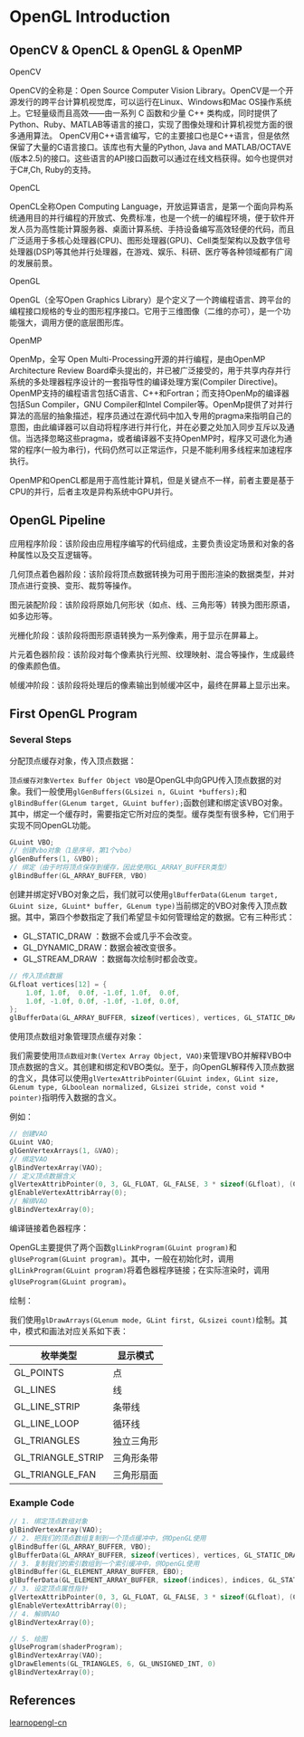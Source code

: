 # OpenGL Introduction

## OpenCV & OpenCL & OpenGL & OpenMP

OpenCV

OpenCV的全称是：Open Source Computer Vision Library。OpenCV是一个开源发行的跨平台计算机视觉库，可以运行在Linux、Windows和Mac OS操作系统上。它轻量级而且高效——由一系列 C 函数和少量 C++ 类构成，同时提供了Python、Ruby、MATLAB等语言的接口，实现了图像处理和计算机视觉方面的很多通用算法。
OpenCV用C++语言编写，它的主要接口也是C++语言，但是依然保留了大量的C语言接口。该库也有大量的Python, Java and MATLAB/OCTAVE (版本2.5)的接口。这些语言的API接口函数可以通过在线文档获得。如今也提供对于C#,Ch, Ruby的支持。

OpenCL

OpenCL全称Open Computing Language，开放运算语言，是第一个面向异构系统通用目的并行编程的开放式、免费标准，也是一个统一的编程环境，便于软件开发人员为高性能计算服务器、桌面计算系统、手持设备编写高效轻便的代码，而且广泛适用于多核心处理器(CPU)、图形处理器(GPU)、Cell类型架构以及数字信号处理器(DSP)等其他并行处理器，在游戏、娱乐、科研、医疗等各种领域都有广阔的发展前景。

OpenGL

OpenGL（全写Open Graphics Library）是个定义了一个跨编程语言、跨平台的编程接口规格的专业的图形程序接口。它用于三维图像（二维的亦可），是一个功能强大，调用方便的底层图形库。

OpenMP

OpenMp，全写 Open Multi-Processing开源的并行编程，是由OpenMP Architecture Review Board牵头提出的，并已被广泛接受的，用于共享内存并行系统的多处理器程序设计的一套指导性的编译处理方案(Compiler Directive)。OpenMP支持的编程语言包括C语言、C++和Fortran；而支持OpenMp的编译器包括Sun Compiler，GNU Compiler和Intel Compiler等。OpenMp提供了对并行算法的高层的抽象描述，程序员通过在源代码中加入专用的pragma来指明自己的意图，由此编译器可以自动将程序进行并行化，并在必要之处加入同步互斥以及通信。当选择忽略这些pragma，或者编译器不支持OpenMP时，程序又可退化为通常的程序(一般为串行)，代码仍然可以正常运作，只是不能利用多线程来加速程序执行。

OpenMP和OpenCL都是用于高性能计算机，但是关键点不一样，前者主要是基于CPU的并行，后者主攻是异构系统中GPU并行。

## OpenGL Pipeline

应用程序阶段：该阶段由应用程序编写的代码组成，主要负责设定场景和对象的各种属性以及交互逻辑等。

几何顶点着色器阶段：该阶段将顶点数据转换为可用于图形渲染的数据类型，并对顶点进行变换、变形、裁剪等操作。

图元装配阶段：该阶段将原始几何形状（如点、线、三角形等）转换为图形原语，如多边形等。

光栅化阶段：该阶段将图形原语转换为一系列像素，用于显示在屏幕上。

片元着色器阶段：该阶段对每个像素执行光照、纹理映射、混合等操作，生成最终的像素颜色值。

帧缓冲阶段：该阶段将处理后的像素输出到帧缓冲区中，最终在屏幕上显示出来。

## First OpenGL Program

### Several Steps

分配顶点缓存对象，传入顶点数据：

`顶点缓存对象Vertex Buffer Object VBO`是OpenGL中向GPU传入顶点数据的对象。我们一般使用`glGenBuffers(GLsizei n, GLuint *buffers);`和`glBindBuffer(GLenum target, GLuint buffer);`函数创建和绑定该VBO对象。其中，绑定一个缓存时，需要指定它所对应的类型。缓存类型有很多种，它们用于实现不同OpenGL功能。

``` c++
GLuint VBO;
// 创建vbo对象（1是序号，第1个vbo）
glGenBuffers(1, &VBO);  
// 绑定（由于时将顶点保存到缓存，因此使用GL_ARRAY_BUFFER类型）
glBindBuffer(GL_ARRAY_BUFFER, VBO)
```

创建并绑定好VBO对象之后，我们就可以使用`glBufferData(GLenum target, GLuint size, GLuint* buffer, GLenum type)`当前绑定的VBO对象传入顶点数据。其中，第四个参数指定了我们希望显卡如何管理给定的数据。它有三种形式：

- GL_STATIC_DRAW ：数据不会或几乎不会改变。
- GL_DYNAMIC_DRAW：数据会被改变很多。
- GL_STREAM_DRAW ：数据每次绘制时都会改变。

``` c++
// 传入顶点数据
GLfloat vertices[12] = {
    1.0f, 1.0f,  0.0f, -1.0f, 1.0f,  0.0f,
    1.0f, -1.0f, 0.0f, -1.0f, -1.0f, 0.0f,
};
glBufferData(GL_ARRAY_BUFFER, sizeof(vertices), vertices, GL_STATIC_DRAW);
```

使用顶点数组对象管理顶点缓存对象：

我们需要使用`顶点数组对象(Vertex Array Object, VAO)`来管理VBO并解释VBO中顶点数据的含义。其创建和绑定和VBO类似。至于，向OpenGL解释传入顶点数据的含义，具体可以使用`glVertexAttribPointer(GLuint index, GLint size, GLenum type, GLboolean normalized, GLsizei stride, const void * pointer)`指明传入数据的含义。

例如：

``` c++
// 创建VAO
GLuint VAO;
glGenVertexArrays(1, &VAO);  
// 绑定VAO
glBindVertexArray(VAO);
// 定义顶点数据含义
glVertexAttribPointer(0, 3, GL_FLOAT, GL_FALSE, 3 * sizeof(GLfloat), (GLvoid*)0);
glEnableVertexAttribArray(0);
// 解绑VAO
glBindVertexArray(0);
```

编译链接着色器程序：

OpenGL主要提供了两个函数`glLinkProgram(GLuint program)`和`glUseProgram(GLuint program)`。其中，一般在初始化时，调用`glLinkProgram(GLuint program)`将着色器程序链接；在实际渲染时，调用`glUseProgram(GLuint program)`。

绘制：

我们使用`glDrawArrays(GLenum mode, GLint first, GLsizei count)`绘制。其中，模式和画法对应关系如下表：

|  枚举类型  | 显示模式 |
| --------- | -------- |
| GL_POINTS | 点 |
| GL_LINES  | 线 |
| GL_LINE_STRIP | 条带线 |
| GL_LINE_LOOP | 循环线 |
| GL_TRIANGLES | 独立三角形|
| GL_TRIANGLE_STRIP | 三角形条带 |
| GL_TRIANGLE_FAN | 三角形扇面 |

### Example Code

``` c++
// 1. 绑定顶点数组对象
glBindVertexArray(VAO);
// 2. 把我们的顶点数组复制到一个顶点缓冲中，供OpenGL使用
glBindBuffer(GL_ARRAY_BUFFER, VBO);
glBufferData(GL_ARRAY_BUFFER, sizeof(vertices), vertices, GL_STATIC_DRAW);
// 3. 复制我们的索引数组到一个索引缓冲中，供OpenGL使用
glBindBuffer(GL_ELEMENT_ARRAY_BUFFER, EBO);
glBufferData(GL_ELEMENT_ARRAY_BUFFER, sizeof(indices), indices, GL_STATIC_DRAW);
// 3. 设定顶点属性指针
glVertexAttribPointer(0, 3, GL_FLOAT, GL_FALSE, 3 * sizeof(GLfloat), (GLvoid*)0);
glEnableVertexAttribArray(0);
// 4. 解绑VAO
glBindVertexArray(0);

// 5. 绘图
glUseProgram(shaderProgram);
glBindVertexArray(VAO);
glDrawElements(GL_TRIANGLES, 6, GL_UNSIGNED_INT, 0)
glBindVertexArray(0);
```

## References

[learnopengl-cn](https://learnopengl-cn.readthedocs.io/zh/latest/01%20Getting%20started/04%20Hello%20Triangle/)
